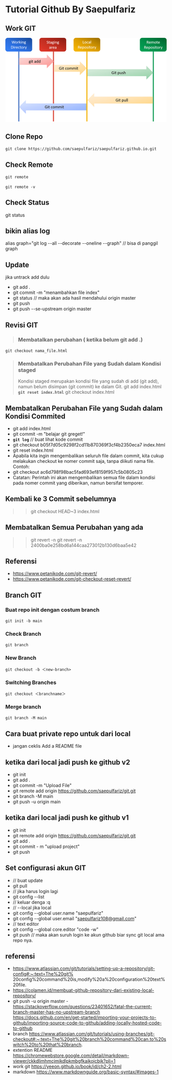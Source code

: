 # Tutorial Github By Saepulfariz

## Work GIT

![Work Git](work_git.png "Git")

## Clone Repo

```CLI
git clone https://github.com/saepulfariz/saepulfariz.github.io.git
```

## Check Remote

```php
git remote
```

```CLI
git remote -v
```

## Check Status

git status

## bikin alias log

alias graph="git log --all --decorate --oneline --graph"
// bisa di panggil graph

## Update

jika untrack add dulu

- git add .
- git commit -m "menambahkan file index"
- git status // maka akan ada hasil mendahului origin master
- git push
- git push --se-upstream origin master

## Revisi GIT

> ### Membatalkan perubahan ( ketika belum git add .)

```CLI
git checkout nama_file.html
```

> ### Membatalkan Perubahan File yang Sudah dalam Kondisi staged
>
> Kondisi staged merupakan kondisi file yang sudah di add (git add), namun belum disimpan (git commit) ke dalam Git.
> git add index.html
> **`git reset index.html`**
> git checkout index.html

## Membatalkan Perubahan File yang Sudah dalam Kondisi Commited

- git add index.html
- git commit -m "belajar git greget!"
- **`git log`** // buat lihat kode commit
- git checkout b05f7d05c9298f2cd11b870369f3cf4b2350eca7 index.html
- git reset index.html
- Apabila kita ingin mengembalikan seluruh file dalam commit, kita cukup melakukan checkout ke nomer commit saja, tanpa diikuti nama file. Contoh:
- git checkout ac6d798f98bac5fad693ef8159f957c5b0805c23
- Catatan: Perintah ini akan mengembalikan semua file dalam kondisi pada nomer commit yang diberikan, namun bersifat temporer.

## Kembali ke 3 Commit sebelumnya

> > git checkout HEAD~3 index.html

## Membatalkan Semua Perubahan yang ada

> > git revert -n <nomer commit>
> > git revert -n 2400ba0e258bd6a144caa273012b130d6baa5e42

## Referensi

- https://www.petanikode.com/git-revert/
- https://www.petanikode.com/git-checkout-reset-revert/

## Branch GIT

### Buat repo init dengan costum branch

```CLI
git init -b main
```

### Check Branch

```CLI
git branch
```

### New Branch

```CLI
git checkout -b ＜new-branch>
```

### Switching Branches

```CLI
git checkout ＜branchname＞
```

### Merge branch

```CLI
git branch -M main
```

## Cara buat private repo untuk dari local

- jangan ceklis Add a README file

## ketika dari local jadi push ke github v2

- git init
- git add .
- git commit -m "Upload File"
- git remote add origin https://github.com/saepulfariz/git.git
- git branch -M main
- git push -u origin main

## ketika dari local jadi push ke github v1

- git init
- git remote add origin https://github.com/saepulfariz/git.git
- git add .
- git commit - m "upload project"
- git push

## Set configurasi akun GIT

- // buat update
- git pull
- // jika harus login lagi
- git config --list
- // keluar denga :q
- // --local jika local
- git config --global user.name "saepulfariz"
- git config --global user.email "saepulfariz108@gmail.com"
- // text editor
- git config --global core.editor "code -w"
- git push // maka akan suruh login ke akun github biar sync git local ama repo nya.

## referensi

- https://www.atlassian.com/git/tutorials/setting-up-a-repository/git-config#:~:text=The%20git%
  20config%20command%20is,modify%20a%20configuration%20text%20file.
- https://colamen.id/membuat-github-repository-dari-existing-local-repository/
- git push -u origin master -https://stackoverflow.com/questions/23401652/fatal-the-current-branch-master-has-no-upstream-branch
  https://docs.github.com/en/get-started/importing-your-projects-to-github/importing-source-code-to-github/adding-locally-hosted-code-to-github
- branch https://www.atlassian.com/git/tutorials/using-branches/git-checkout#:~:text=The%20git%20branch%20command%20can,to%20switch%20to%20that%20branch.
- extention README https://chromewebstore.google.com/detail/markdown-viewer/ckkdlimhmcjmikdlpkmbgfkaikojcbjk?pli=1
- work git https://yeeon.github.io/book/id/ch2-2.html
- markdown https://www.markdownguide.org/basic-syntax/#images-1
